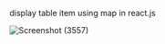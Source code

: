 display table item using map in react.js

![Screenshot (3557)](https://github.com/aarthi2927/react-table/assets/131766048/7a07d3c1-a60c-4d3d-a40c-3ef14cd4189f)
